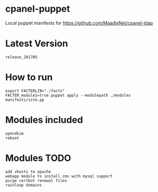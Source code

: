 # cpanel-puppet
Local puppet manifests for https://github.com/MaadixNet/cpanel-ldap

# Latest Version
    release_201705

# How to run

    export FACTERLIB="./facts"
    FACTER_module1=true puppet apply --modulepath ./modules manifests/site.pp

# Modules included

    opendkim
    reboot

# Modules TODO

    add vhosts to apache
    webapp module to install cms with mysql support
    purge certbot renewal files
    rainloop domains

